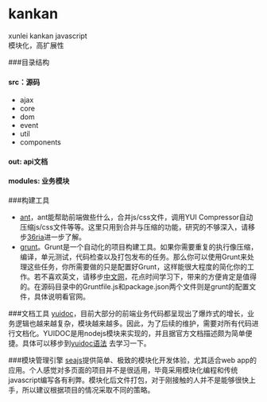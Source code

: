 kankan
======

xunlei kankan javascript         
模块化，高扩展性

###目录结构
#### src：源码   
* ajax   
* core   
* dom    
* event    
* util   
* components

#### out: api文档
#### modules: 业务模块

###构建工具
* [ant](http://ant.apache.org/ "ant")，ant能帮助前端做些什么，合并js/css文件，调用YUI Compressor自动压缩js/css文件等等。这里只用到合并与压缩的功能，研究的不够深入，请移步[36ria](http://www.36ria.com/4411 "36ria")进一步了解。
* [grunt](http://gruntjs.com/ "grunt")。Grunt是一个自动化的项目构建工具。如果你需要重复的执行像压缩，编译，单元测试，代码检查以及打包发布的任务。那么你可以使用Grunt来处理这些任务，你所需要做的只是配置好Grunt，这样能很大程度的简化你的工作。若不喜欢英文，请移步[中文网](http://www.gruntjs.org/article/home.html "中文网")，花点时间学习下，带来的方便肯定是值得的。在源码目录中的Gruntfile.js和package.json两个文件则是grunt的配置文件，具体说明看官网。

###文档工具
[yuidoc](http://developer.yahoo.com/yui/yuidoc/ "yuidoc")，目前大部分的前端业务代码都呈现出了爆炸式的增长，业务逻辑也越来越复杂，模块越来越多。因此，为了后续的维护，需要对所有代码进行文档化。YUIDOC是用nodejs模块来实现的，并且据官方文档描述颇为简单便捷。具体可以移步到[yuidoc语法](http://yui.github.com/yuidoc/args/index.html "语法")  去学习一下。

###模块管理引擎
[seajs](http://seajs.org/docs/ "ant")提供简单、极致的模块化开发体验，尤其适合web app的应用。个人感觉对多页面的项目并不是很适用，毕竟采用模块化编程和传统javascript编写各有利弊。模块化后文件打包，对于刚接触的人并不是能够很快上手，所以建议根据项目的情况采取不同的策略。
